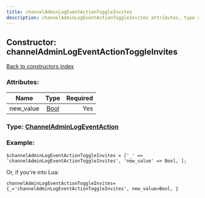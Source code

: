 ```yaml
---
title: channelAdminLogEventActionToggleInvites
description: channelAdminLogEventActionToggleInvites attributes, type and example
---
```

## Constructor: channelAdminLogEventActionToggleInvites  
[Back to constructors index](index.md)



### Attributes:

| Name     |    Type       | Required |
|----------|:-------------:|---------:|
|new\_value|[Bool](../types/Bool.md) | Yes|



### Type: [ChannelAdminLogEventAction](../types/ChannelAdminLogEventAction.md)


### Example:

```
$channelAdminLogEventActionToggleInvites = ['_' => 'channelAdminLogEventActionToggleInvites', 'new_value' => Bool, ];
```  

Or, if you're into Lua:  


```
channelAdminLogEventActionToggleInvites={_='channelAdminLogEventActionToggleInvites', new_value=Bool, }

```


